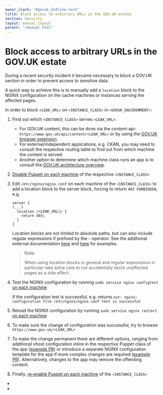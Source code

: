 ```yaml
---
owner_slack: "#govuk-2ndline-tech"
title: Block access to arbitrary URLs in the GOV.UK estate
section: Security 
layout: manual_layout
parent: "/manual.html"
---
```


# Block access to arbitrary URLs in the GOV.UK estate

During a recent security incident it became necessary to block a GOV.UK
section in order to prevent access to sensitive data.

A quick way to achieve this is to manually add a `location` block to the NGINX
configuration on the cache machines or instances serving the affected pages.

In order to block `<LEAK_URL>` on `<INSTANCE_CLASS>` in `<GOVUK_ENVIRONMENT>`:

1. Find out which `<INSTANCE_CLASS>` serves `<LEAK_URL>`.

   - For GOV.UK content, this can be done via the content-api: `https://www.gov.uk/api/content/<LEAK_URL>` or by using the
   [GOV.UK browser extension](https://github.com/alphagov/govuk-browser-extension).
   - For external/independent applications, e.g. CKAN, you may need to consult the respective routing table to find out from which machine the content is served.
   - Another option to determine which machine class runs an app is to consult the [GOV.UK architecture overview](https://drive.google.com/a/digital.cabinet-office.gov.uk/file/d/1-O5XIIeDK-Mos_thA_hQODBQ6sYnToWs/view?usp=sharing).

1. [Disable Puppet on each machine](/manual/howto-run-ssh-commands-on-many-machines.html#disable-puppet) of the respective `<INSTANCE_CLASS>`

1. Edit `/etc/nginx/nginx.conf` on each machine of the `<INSTANCE_CLASS>` to add a location block
   to the server block, forcing to return `403 FORBIDDEN`, e.g.

   ```
   server {
   (...)
     location /<LEAK_URL>/ {
       return 403;
     }
   }
   ```

   Location blocks are not limited to absolute paths, but can also include regular expressions if prefixed by the `~` operator.
   See the additional external documentation [here][Digital ocean] and [here][Linode] for examples.
   > Note:
   >
   > When using location blocks in general and regular expressions in particular
   > take extra care to not accidentally block unaffected pages as a side effect.

1. Test the NGINX configuration by running `sudo service nginx configtest` [on each machine](/manual/howto-run-ssh-commands-on-many-machines.html#loop-over-the-machines)

   If the configuration test is successful, e.g. returns `out: nginx: configuration file /etc/nginx/nginx.conf test is successful`

1. Reload the NGINX configuration by running `sudo service nginx restart` [on each machine](/manual/howto-run-ssh-commands-on-many-machines.html#loop-over-the-machines)

1. To make sure the change of configuration was successful, try to browse `https://www.gov.uk/<LEAK_URL>`

1. To make the change permanent there are different options, ranging from additional vhost configuration inline in the respective
   Puppet class of the app ([example PR](https://github.com/alphagov/govuk-puppet/pull/9447))
   or introduce a separate NGINX configuration template for the app if more complex
   changes are required ([example PR](https://github.com/alphagov/govuk-puppet/pull/9485)).
   Alternatively, changes to the app may remove the offending content.

1. Finally, [re-enable Puppet on each machine](/manual/howto-run-ssh-commands-on-many-machines.html#enable-puppet) of the `<INSTANCE_CLASS>`

- [Digital ocean]: https://www.digitalocean.com/community/tutorials/understanding-nginx-server-and-location-block-selection-algorithms
- [Linode]: https://www.linode.com/docs/web-servers/nginx/how-to-configure-nginx/#location-blocks
